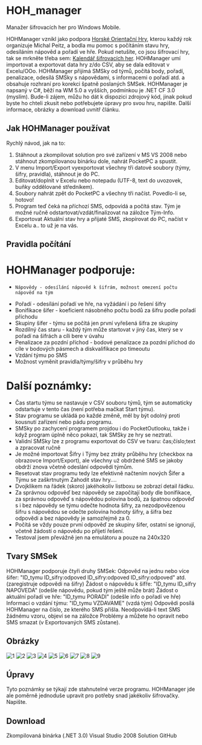 HOH_manager
===========

Manažer šifrovacích her pro Windows Mobile.

HOHManager vznikl jako podpora [Horské Orientační Hry](http://orientacni-hra.ic.cz/), kterou každý rok organizuje Michal Peitz, a bodla mu pomoc s počítáním stavu hry, odesíláním nápověd a pořadí ve hře. Pokud netušíte, co jsou šifrovací hry, tak se mrkněte třeba sem: [Kalendář šifrovacích her](http://herka.deka.cz/index.php/Kalendář_šifrovac%C3%ADch_her).
HOHManager umí importovat a exportovat data hry z/do CSV, aby se dala editovat v Excelu/OOo. HOHManager přijímá SMSky od týmů, počítá body, pořadí, penalizace, odesílá SMSky s nápovědami, s informacemi o pořadí atd. a obsahuje rozhraní pro korekci špatně poslaných SMSek.
HOHManager je napsaný v C#, běží na WM 5.0 a vyšších, podmínkou je .NET CF 3.0 (myslím). Bude-li zájem, můžu ho dát k dispozici zdrojový kód, jinak pokud byste ho chteli zkusit nebo potřebujete úpravy pro svou hru, napište.
Další informace, obrázky a download uvnitř článku.

Jak HOHManager používat
-----------------------

Rychlý návod, jak na to:
1.  Stáhnout a zkompilovat solution pro své zařízení v MS VS 2008 nebo stáhnout zkompilovanou binárku dole, nahrát PocketPC a spustit.
2.  V menu Import/Export vyexportovat všechny tři datové soubory (týmy, šifry, pravidla), stáhnout je do PC.
3.  Editovat/doplnit v Excelu nebo notepadu (UTF-8, text do uvozovek, buňky oddělované středníkem).
4.  Soubory nahrát zpět do PocketPC a všechny tři načíst. Povedlo-li se, hotovo!
5.  Program teď čeká na příchozí SMS, odpovídá a počítá stav. Tým je možné ručně odstartovat/vzdát/finalizovat na záložce Tým-Info.
6.  Exportovat Aktuální stav hry a přijaté SMS, zkopírovat do PC, načíst v Excelu a.. to už je na vás.

Pravidla počítání
-----------------

# HOHManager podporuje: #
*     Nápovědy - odesílání nápověd k šifrám, možnost omezení počtu nápověd na tým
*   Pořadí - odesílání pořadí ve hře, na vyžádání i po řešení šifry
*   Bonifikace šifer - koeficient násobného počtu bodů za šifru podle pořadí příchodu
*   Skupiny šifer - týmu se počítá jen první vyřešená šifra ze skupiny
*   Rozdílný čas staru - každý tým může startovat v jiný čas, který se v pořadí na šifrách a cíli bere v úvahu
*   Penalizace za pozdní příchod - bodové penalizace za pozdní příchod do cíle v bodových pásmech a diskvalifikace po timeoutu
*   Vzdání týmu po SMS
*   Možnost vyměnit pravidla/týmy/šifry v průběhu hry

# Další poznámky: #
*   Čas startu týmu se nastavuje v CSV souboru týmů, tým se automaticky odstartuje v tento čas (není potřeba mačkat Start týmu).
*   Stav programu se ukládá po každé změně, měl by být odolný proti kousnutí zařízení nebo pádu programu.
*   SMSky po zachycení programem projdou i do PocketOutlooku, takže i když program úplně něco pokazí, tak SMSky ze hry se neztratí.
*   Validní SMSky lze z programu exportovat do CSV ve tvaru: čas;číslo;text a zpracovat ručně
*   Je možné importovat Šifry i Týmy bez ztráty průběhu hry (checkbox na obrazovce Import/Export), ale všechny už obdržené SMS se jakoby obdrží znova včetně odeslání odpovědí týmům.
*   Resetovat stav programu tedy lze efektivně načtením nových Šifer a Týmu se zaškrtnutým Zahodit stav hry....
*   Dvojklikem na řádek (skoro) jakéhokoliv listboxu se zobrazí detail řádku.
*   Za správnou odpověď bez nápovědy se započítají body dle bonifikace, za správnou odpověď s nápovědou polovina bodů, za špatnou odpověď s i bez nápovědy se týmu odečte hodnota šifry, za nezodpovězenou šifru s nápovědou se odečte polovina hodnoty šifry, a šifra bez odpovědi a bez nápovědy je samozřejmě za 0.
*   Počítá se vždy pouze první odpověď ze skupiny šifer, ostatní se ignorují, včetně žádostí o nápovědu po přijetí řešení.
*   Testoval jsem převážně jen na emulátoru a pouze na 240x320

Tvary SMSek
-----------

HOHManager podporuje čtyři druhy SMSek:
Odpověd na jednu nebo více šifer: "ID_tymu ID_sifry:odpoved ID_sifry:odpoved ID_sifry:odpoved" atd. (zaregistruje odpovědi na šifry)
Žádost o nápovědu k šifře: "ID_tymu ID_sifry NAPOVEDA" (odešle nápovědu, pokud tým ještě může brát)
Žádost o aktuální pořadí ve hře: "ID_tymu PORADI" (odešle info o pořadí ve hře)
Informaci o vzdání týmu: "ID_tymu VZDAVAME" (vzdá tým)
Odpovědi posílá HOHManager na číslo, ze kterého SMS přišla. Neodpovídá-li text SMS žádnému vzoru, objeví se na záložce Problémy a můžete ho opravit nebo SMS smazat (v Exportovaných SMS zůstane).

Obrázky
-------

![1](http://moole.itpro.cz/uploads/HOH/HOH_01.png)
![2](http://moole.itpro.cz/uploads/HOH/HOH_02.png)
![3](http://moole.itpro.cz/uploads/HOH/HOH_03.png)
![4](http://moole.itpro.cz/uploads/HOH/HOH_04.png)
![5](http://moole.itpro.cz/uploads/HOH/HOH_05.png)
![6](http://moole.itpro.cz/uploads/HOH/HOH_06.png)
![7](http://moole.itpro.cz/uploads/HOH/HOH_07.png)
![8](http://moole.itpro.cz/uploads/HOH/HOH_08.png)
![9](http://moole.itpro.cz/uploads/HOH/HOH_09.png)
        
Úpravy
------

Tyto poznámky se týkají zde stahnutelné verze programu. HOHManager jde ale poměrně jednoduše upravit pro potřeby snad jakékoliv šifrovačky. Napište.

Download
--------

Zkompilovaná binárka (.NET 3.0)
Visual Studio 2008 Solution GitHub